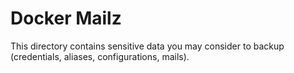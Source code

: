 # Docker Mailz

This directory contains sensitive data you may consider to backup
(credentials, aliases, configurations, mails).